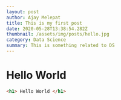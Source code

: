 ```yaml
---
layout: post
author: Ajay Melepat
title: This is my first post
date: 2020-05-28T13:38:54.282Z
thumbnail: /assets/img/posts/hello.jpg
category: Data Science
summary: This is something related to DS
---
```

# Hello World



```html
<h1> Hello World </h1>
```